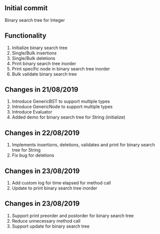 Initial commit
-
Binary search tree for Integer

Functionality
-
1. Initialize binary search tree 
2. Single/Bulk insertions
3. Single/Bulk deletions
4. Print binary search tree inorder
5. Print specific node in binary search tree inorder 
6. Bulk validate binary search tree

Changes in 21/08/2019
-
1. Introduce GenericBST to support multiple types
2. Introduce GenericNode to support multiple types
3. Introduce Evaluator
4. Added demo for binary search tree for String (initialize)

Changes in 22/08/2019
-
1. Implements insertions, deletions, validates and print for binary search tree for String
2. Fix bug for deletions

Changes in 23/08/2019
-
1. Add custom log for time elapsed for method call
2. Update to print binary search tree inorder

Changes in 23/08/2019
-
1. Support print preorder and postorder for binary search tree
2. Reduce unnecessary method call
3. Support update for binary search tree